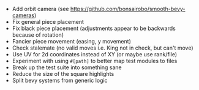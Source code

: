  - Add orbit camera (see https://github.com/bonsairobo/smooth-bevy-cameras)
 - Fix general piece placement
 - Fix black piece placement (adjustments appear to be backwards because of rotation)
 - Fancier piece movement (easing, y movement)
 - Check stalemate (no valid moves i.e. King not in check, but can't move)
 - Use UV for 2d coordinates instead of XY (or maybe use rank/file)
 - Experiment with using `#[path]` to better map test modules to files
 - Break up the test suite into something sane
 - Reduce the size of the square highlights
 - Split bevy systems from generic logic